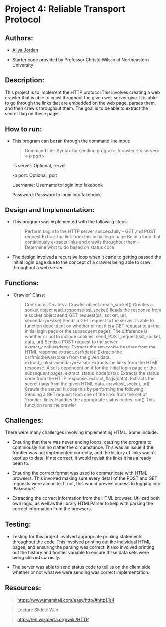 # Project 4: Reliable Transport Protocol

## Authors:
- [Aliya Jordan](https://github.com/aliyajo)

- Starter code provided by Professor Christo Wilson at Northeastern University

## Description:
This project is to implement the HTTP protocol.This involves creating a web crawler that is able to crawl thrughout the given web server give. It is able to go through the links that are embedded on the web page, parses them, and then crawls throughout them. The goal is to be able to extract the secret flag on these pages. 

## How to run:
- This program can be ran through the command line input:
    > Command Line Syntax for sending program:
        ./crawler <-s server> <-p port> <username> <password>
    
    -s server: Optional, server

    -p port: Optional, port

    Username: Username to login into fakebook

    Password: Password to login into fakebook

## Design and Implementation:
- This program was implemented with the following steps:
    > Perform Login to the HTTP server successfully
        - GET and POST request
    > Extract the link from this initial login page
    > Be in a loop that continiously extracts links and crawls throughout them
        - Determine what to do based on status code

- The design involved a recursive loop when it came to getting passed the initial login page due to the concept of a crawler being able to crawl throughout a web server.
    
## Functions:
-  'Crawler' Class: 
    > Contructor
        Creates a Crawler object
    > create_socket()
        Creates a socket object
    > read_response(ssl_socket)
        Reads the response from a socket object
    > send_GET_request(ssl_socket, url, secondary=False)
        Sends a GET request to the server. 
        Is able to function dependent on whether or not it is a 
        GET request to a=the initial login page or the subsequent
        pages. 
        The difference is whether or not to include cookies.
    > send_POST_request(ssl_socket, data, url)
        Sends a POST request to the server.
    > extract_cookies(data):
        Extracts the set-cookie headers from the HTML response
    > extract_csrf(data):
        Extracts the csrfmiddlewaretoken from the given data.
    > extract_links(secondary=False):
        Extracts the links from the HTML response.
        Also is dependent on if for the initial login page or the subsequent pages. 
    > extract_status_code(data):
        Extracts the status code from the HTTP response.
    > extract_flags(data):
        Extracts the secret flags from the given HTML data.
    > crawl(ssl_socket, url):
        Crawls the server. It does this by performing the following:
        Sending a GET request from one of the links from the 
        set of 'frontier' links. 
        Handles the appropriate status codes.
    > run()
        This function runs the crawler

## Challenges: 
There were many challenges involving implementing HTML. Some include:

- Ensuring that there was never ending loops, causing the program to continiously run no matter the circumstance. This was an issue if the frontier was not implemented correctly, and the history of links wasn't kept up to date. If not correct, it would revisit the links it has already been to. 

- Ensuring the correct format was used to communicate with HTML browsers. This involved making sure every detail of the POST and GET requests were accurate. If not, this would prevent access to logging into 'Fakebook'

- Extracting the correct information from the HTML browser. Utilized both own logic, as well as the library HTMLParser to help with parsing the correct information from the browsers. 

## Testing:
- Testing for this project involved appropriate printing statements throughout the code. This involved printing out the individual HTML pages, and ensuring the parsing was correct. It also involved printing out the history and frontier variable to ensure these data sets were being utilized correctly.

- The server was able to send status code to tell us on the client side whether or not what we were sending was correct implementation. 

## Resources:
> https://www.jmarshall.com/easy/http/#http1.1s4

> Lecture Slides: Web

> https://en.wikipedia.org/wiki/HTTP
